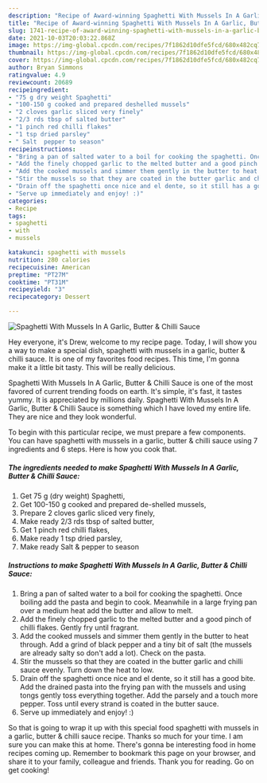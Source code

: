 ```yaml
---
description: "Recipe of Award-winning Spaghetti With Mussels In A Garlic, Butter &amp;amp; Chilli Sauce"
title: "Recipe of Award-winning Spaghetti With Mussels In A Garlic, Butter &amp;amp; Chilli Sauce"
slug: 1741-recipe-of-award-winning-spaghetti-with-mussels-in-a-garlic-butter-and-amp-chilli-sauce
date: 2021-10-03T20:03:22.868Z
image: https://img-global.cpcdn.com/recipes/7f1862d10dfe5fcd/680x482cq70/spaghetti-with-mussels-in-a-garlic-butter-chilli-sauce-recipe-main-photo.jpg
thumbnail: https://img-global.cpcdn.com/recipes/7f1862d10dfe5fcd/680x482cq70/spaghetti-with-mussels-in-a-garlic-butter-chilli-sauce-recipe-main-photo.jpg
cover: https://img-global.cpcdn.com/recipes/7f1862d10dfe5fcd/680x482cq70/spaghetti-with-mussels-in-a-garlic-butter-chilli-sauce-recipe-main-photo.jpg
author: Bryan Simmons
ratingvalue: 4.9
reviewcount: 20689
recipeingredient:
- "75 g dry weight Spaghetti"
- "100-150 g cooked and prepared deshelled mussels"
- "2 cloves garlic sliced very finely"
- "2/3 rds tbsp of salted butter"
- "1 pinch red chilli flakes"
- "1 tsp dried parsley"
- " Salt  pepper to season"
recipeinstructions:
- "Bring a pan of salted water to a boil for cooking the spaghetti. Once boiling add the pasta and begin to cook. Meanwhile in a large frying pan over a medium heat add the butter and allow to melt."
- "Add the finely chopped garlic to the melted butter and a good pinch of chilli flakes. Gently fry until fragrant."
- "Add the cooked mussels and simmer them gently in the butter to heat through. Add a grind of black pepper and a tiny bit of salt (the mussels are already salty so don&#39;t add a lot). Check on the pasta."
- "Stir the mussels so that they are coated in the butter garlic and chilli sauce evenly. Turn down the heat to low."
- "Drain off the spaghetti once nice and el dente, so it still has a good bite. Add the drained pasta into the frying pan with the mussels and using tongs gently toss everything together. Add the parsely and a touch more pepper. Toss until every strand is coated in the butter sauce."
- "Serve up immediately and enjoy! :)"
categories:
- Recipe
tags:
- spaghetti
- with
- mussels

katakunci: spaghetti with mussels 
nutrition: 280 calories
recipecuisine: American
preptime: "PT27M"
cooktime: "PT31M"
recipeyield: "3"
recipecategory: Dessert

---
```



![Spaghetti With Mussels In A Garlic, Butter &amp; Chilli Sauce](https://img-global.cpcdn.com/recipes/7f1862d10dfe5fcd/680x482cq70/spaghetti-with-mussels-in-a-garlic-butter-chilli-sauce-recipe-main-photo.jpg)

Hey everyone, it's Drew, welcome to my recipe page. Today, I will show you a way to make a special dish, spaghetti with mussels in a garlic, butter &amp; chilli sauce. It is one of my favorites food recipes. This time, I'm gonna make it a little bit tasty. This will be really delicious.



Spaghetti With Mussels In A Garlic, Butter &amp; Chilli Sauce is one of the most favored of current trending foods on earth. It's simple, it's fast, it tastes yummy. It is appreciated by millions daily. Spaghetti With Mussels In A Garlic, Butter &amp; Chilli Sauce is something which I have loved my entire life. They are nice and they look wonderful.


To begin with this particular recipe, we must prepare a few components. You can have spaghetti with mussels in a garlic, butter &amp; chilli sauce using 7 ingredients and 6 steps. Here is how you cook that.

<!--inarticleads1-->

##### The ingredients needed to make Spaghetti With Mussels In A Garlic, Butter &amp; Chilli Sauce:

1. Get 75 g (dry weight) Spaghetti,
1. Get 100-150 g cooked and prepared de-shelled mussels,
1. Prepare 2 cloves garlic sliced very finely,
1. Make ready 2/3 rds tbsp of salted butter,
1. Get 1 pinch red chilli flakes,
1. Make ready 1 tsp dried parsley,
1. Make ready  Salt &amp; pepper to season




<!--inarticleads2-->

##### Instructions to make Spaghetti With Mussels In A Garlic, Butter &amp; Chilli Sauce:

1. Bring a pan of salted water to a boil for cooking the spaghetti. Once boiling add the pasta and begin to cook. Meanwhile in a large frying pan over a medium heat add the butter and allow to melt.
1. Add the finely chopped garlic to the melted butter and a good pinch of chilli flakes. Gently fry until fragrant.
1. Add the cooked mussels and simmer them gently in the butter to heat through. Add a grind of black pepper and a tiny bit of salt (the mussels are already salty so don&#39;t add a lot). Check on the pasta.
1. Stir the mussels so that they are coated in the butter garlic and chilli sauce evenly. Turn down the heat to low.
1. Drain off the spaghetti once nice and el dente, so it still has a good bite. Add the drained pasta into the frying pan with the mussels and using tongs gently toss everything together. Add the parsely and a touch more pepper. Toss until every strand is coated in the butter sauce.
1. Serve up immediately and enjoy! :)




So that is going to wrap it up with this special food spaghetti with mussels in a garlic, butter &amp; chilli sauce recipe. Thanks so much for your time. I am sure you can make this at home. There's gonna be interesting food in home recipes coming up. Remember to bookmark this page on your browser, and share it to your family, colleague and friends. Thank you for reading. Go on get cooking!

